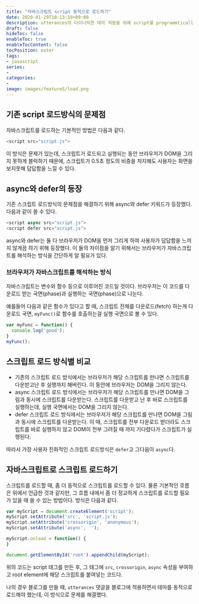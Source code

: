 ```yaml
---
title: "자바스크립트 script 동적으로 로드하기"
date: 2020-01-29T10:13:19+09:00
description: utterances의 다이나믹한 테마 적용을 위해 script를 programmtically 로드해 보자.
draft: false
hideToc: false
enableToc: true
enableTocContent: false
tocPosition: outer
tags:
- javascript
series:
-
categories:
-
image: images/feature5/load.png
---
```


## 기존 script 로드방식의 문제점

자바스크립트를 로드하는 기본적인 방법은 다음과 같다.

```javascript
<script src="script.js">
```

이 방식은 문제가 있는데, 스크립트가 로드되고 실행되는 동안 브라우저가 DOM을 그리지 못하게 블럭하기 때문에, 스크립트가 0.5초 정도의 비중을 차지해도 사용자는 화면을 보지못해 답답함을 느낄 수 있다.

## async와 defer의 등장

기존 스크립트 로드방식의 문제점을 해결하기 위해 async와 defer 키워드가 등장했다. 다음과 같이 쓸 수 있다.

```javascript
<script async src="script.js">
<script defer src="script.js">
```

async와 defer는 둘 다 브라우저가 DOM을 먼저 그리게 하여 사용자가 답답함을 느끼지 않게끔 하기 위해 등장했다. 이 둘의 차이점을 알기 위해서는 브라우저가 자바스크립트를 해석하는 방식을 간단하게 알 필요가 있다.

### 브라우저가 자바스크립트를 해석하는 방식

자바스크립트는 변수와 함수 등으로 이루어진 코드일 것이다. 브라우저는 이 코드를 다운로드 받는 국면(phase)과 실행하는 국면(phase)으로 나눈다.

예를들어 다음과 같은 함수가 있다고 할 때, 스크립트 전체를 다운로드(fetch) 하는게 다운로드 국면, `myFunc()`로 함수를 호출하는걸 실행 국면으로 볼 수 있다.

```javascript
var myFunc = function() {
  console.log('good');
}
myFunc();
```

## 스크립트 로드 방식별 비교

- 기존의 스크립트 로드 방식에서는 브라우저가 해당 스크립트를 만나면 스크립트를 다운받고난 후 실행까지 해버린다. 이 동안에 브라우저는 DOM을 그리지 않는다.
- async 스크립트 로드 방식에서는 브라우저가 해당 스크립트를 만나면 DOM을 그림과 동시에 스크립트를 다운받는다. 스크립트를 다운받고 난 후 바로 스크립트를 실행하는데, 실행 국면에서는 DOM을 그리지 않는다.
- defer 스크립트 로드 방식에서는 브라우저가 해당 스크립트를 만나면 DOM을 그림과 동시에 스크립트를 다운받는다. 이 때, 스크립트를 전부 다운로드 받더라도 스크립트를 바로 실행하지 않고 DOM이 전부 그려질 때 까지 기다렸다가 스크립트가 실행된다.

따라서 가장 사용자 친화적인 스크립트 로드방식은 `defer`고 그다음이 `async`다.

## 자바스크립트로 스크립트 로드하기

스크립트를 로드할 때, 좀 더 동적으로 스크립트를 로드할 수 있다. 물론 기본적인 흐름은 위에서 언급한 것과 같지만, 그 흐름 내에서 좀 더 정교하게 스크립트를 로드할 필요가 있을 때 쓸 수 있는 방법이다. 방식은 다음과 같다.

```javascript
var myScript = document.createElement('script');
myScript.setAttribute('src', 'script.js');
myScript.setAttribute('crossorigin', 'anonymous');
myScript.setAttribute('async', '');

myScript.onload = function() {
}

document.getElementById('root').appendChild(myScript);
```

위의 코드는 script 태그를 만든 후, 그 태그에 `src`, `crossorigin`, `async` 속성을 부여하고 root element에 해당 스크립트를 붙여넣는 코드다.

나의 경우 블로그를 만들 때, `utterances` 댓글을 블로그에 적용하면서 테마를 동적으로 로드해야 했는데, 이 방식으로 문제를 해결했다.

